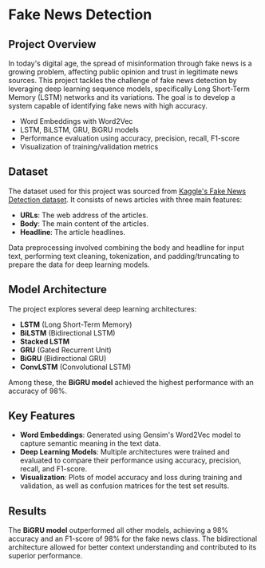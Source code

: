 # Fake News Detection

## Project Overview
In today's digital age, the spread of misinformation through fake news is a growing problem, affecting public opinion and trust in legitimate news sources. This project tackles the challenge of fake news detection by leveraging deep learning sequence models, specifically Long Short-Term Memory (LSTM) networks and its variations. The goal is to develop a system capable of identifying fake news with high accuracy.

- Word Embeddings with Word2Vec
- LSTM, BiLSTM, GRU, BiGRU models
- Performance evaluation using accuracy, precision, recall, F1-score
- Visualization of training/validation metrics

## Dataset
The dataset used for this project was sourced from [Kaggle's Fake News Detection dataset](https://www.kaggle.com/datasets/jruvika/fake-news-detection). It consists of news articles with three main features:
- **URLs**: The web address of the articles.
- **Body**: The main content of the articles.
- **Headline**: The article headlines.


Data preprocessing involved combining the body and headline for input text, performing text cleaning, tokenization, and padding/truncating to prepare the data for deep learning models.

## Model Architecture
The project explores several deep learning architectures:
- **LSTM** (Long Short-Term Memory)
- **BiLSTM** (Bidirectional LSTM)
- **Stacked LSTM**
- **GRU** (Gated Recurrent Unit)
- **BiGRU** (Bidirectional GRU)
- **ConvLSTM** (Convolutional LSTM)

Among these, the **BiGRU model** achieved the highest performance with an accuracy of 98%.

## Key Features
- **Word Embeddings**: Generated using Gensim's Word2Vec model to capture semantic meaning in the text data.
- **Deep Learning Models**: Multiple architectures were trained and evaluated to compare their performance using accuracy, precision, recall, and F1-score.
- **Visualization**: Plots of model accuracy and loss during training and validation, as well as confusion matrices for the test set results.

## Results
The **BiGRU model** outperformed all other models, achieving a 98% accuracy and an F1-score of 98% for the fake news class. The bidirectional architecture allowed for better context understanding and contributed to its superior performance.
